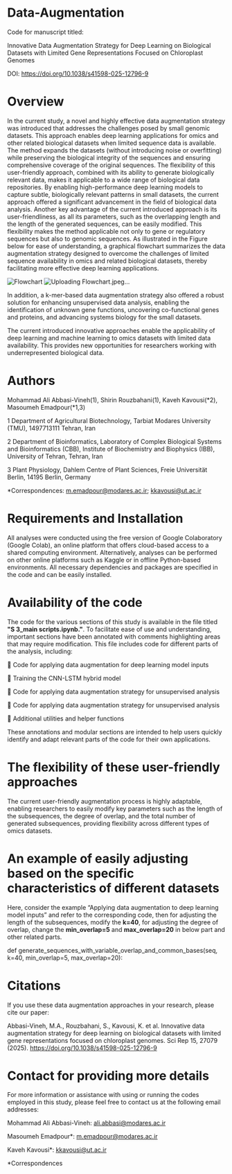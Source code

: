 # Data-Augmentation
Code for manuscript titled:

Innovative Data Augmentation Strategy for Deep Learning on Biological Datasets with Limited Gene Representations Focused on Chloroplast Genomes

DOI:
https://doi.org/10.1038/s41598-025-12796-9

# Overview
In the current study, a novel and highly effective data augmentation strategy was introduced that addresses the challenges posed by small genomic datasets. This approach enables deep learning applications for omics and other related biological datasets when limited sequence data is available. The method expands the datasets (without introducing noise or overfitting) while preserving the biological integrity of the sequences and ensuring comprehensive coverage of the original sequences. The flexibility of this user-friendly approach, combined with its ability to generate biologically relevant data, makes it applicable to a wide range of biological data repositories. By enabling high-performance deep learning models to capture subtle, biologically relevant patterns in small datasets, the current approach offered a significant advancement in the field of biological data analysis. Another key advantage of the current introduced approach is its user-friendliness, as all its parameters, such as the overlapping length and the length of the generated sequences, can be easily modified. This flexibility makes the method applicable not only to gene or regulatory sequences but also to genomic sequences. As illustrated in the Figure below for ease of understanding, a graphical flowchart summarizes the data augmentation strategy designed to overcome the challenges of limited sequence availability in omics and related biological datasets, thereby facilitating more effective deep learning applications.

![Flowchart](https://github.com/user-attachments/assets/56939990-8065-429c-ac3e-6bbf3fe4fe4d)
![Uploading Flowchart.jpeg…]()


In addition, a k-mer-based data augmentation strategy also offered a robust solution for enhancing unsupervised data analysis, enabling the identification of unknown gene functions, uncovering co-functional genes and proteins, and advancing systems biology for the small datasets. 

The current introduced innovative approaches enable the applicability of deep learning and machine learning to omics datasets with limited data availability. This provides new opportunities for researchers working with underrepresented biological data.

# Authors

Mohammad Ali Abbasi-Vineh(1), Shirin Rouzbahani(1), Kaveh Kavousi(*2), Masoumeh Emadpour(*1,3)

1 Department of Agricultural Biotechnology, Tarbiat Modares University (TMU), 1497713111 Tehran, Iran

2 Department of Bioinformatics, Laboratory of Complex Biological Systems and Bioinformatics (CBB), Institute of Biochemistry and Biophysics (IBB), University of Tehran, Tehran, Iran

3 Plant Physiology, Dahlem Centre of Plant Sciences, Freie Universität Berlin, 14195 Berlin, Germany

*Correspondences: m.emadpour@modares.ac.ir; kkavousi@ut.ac.ir



# Requirements and Installation

All analyses were conducted using the free version of Google Colaboratory (Google Colab), an online platform that offers cloud-based access to a shared computing environment. Alternatively, analyses can be performed on other online platforms such as Kaggle or in offline Python-based environments. All necessary dependencies and packages are specified in the code and can be easily installed.

# Availability of the code

The code for the various sections of this study is available in the file titled **"S 3_main scripts.ipynb."**. To facilitate ease of use and understanding, important sections have been annotated with comments highlighting areas that may require modification. This file includes code for different parts of the analysis, including:
 
 Code for applying data augmentation for deep learning model inputs


 Training the CNN-LSTM hybrid model


 Code for applying data augmentation strategy for unsupervised analysis


 Code for applying data augmentation strategy for unsupervised analysis


 Additional utilities and helper functions


These annotations and modular sections are intended to help users quickly identify and adapt relevant parts of the code for their own applications.

# The flexibility of these user-friendly approaches

The current user-friendly augmentation process is highly adaptable, enabling researchers to easily modify key parameters such as the length of the subsequences, the degree of overlap, and the total number of generated subsequences, providing flexibility across different types of omics datasets. 

# An example of easily adjusting based on the specific characteristics of different datasets

Here, consider the example “Applying data augmentation to deep learning model inputs” and refer to the corresponding code, then for adjusting the length of the subsequences, modify the **k=40**, for adjusting the degree of overlap, change the **min_overlap=5** and **max_overlap=20** in below part and other related parts.

def generate_sequences_with_variable_overlap_and_common_bases(seq, k=40, min_overlap=5, max_overlap=20): 

    
# Citations
If you use these data augmentation approaches in your research, please cite our paper:


Abbasi-Vineh, M.A., Rouzbahani, S., Kavousi, K. et al. Innovative data augmentation strategy for deep learning on biological datasets with limited gene representations focused on chloroplast genomes. Sci Rep 15, 27079 (2025). https://doi.org/10.1038/s41598-025-12796-9

# Contact for providing more details
For more information or assistance with using or running the codes employed in this study, please feel free to contact us at the following email addresses:

Mohammad Ali Abbasi-Vineh: ali.abbasi@modares.ac.ir

Masoumeh Emadpour*: m.emadpour@modares.ac.ir

Kaveh Kavousi*: kkavousi@ut.ac.ir

*Correspondences

